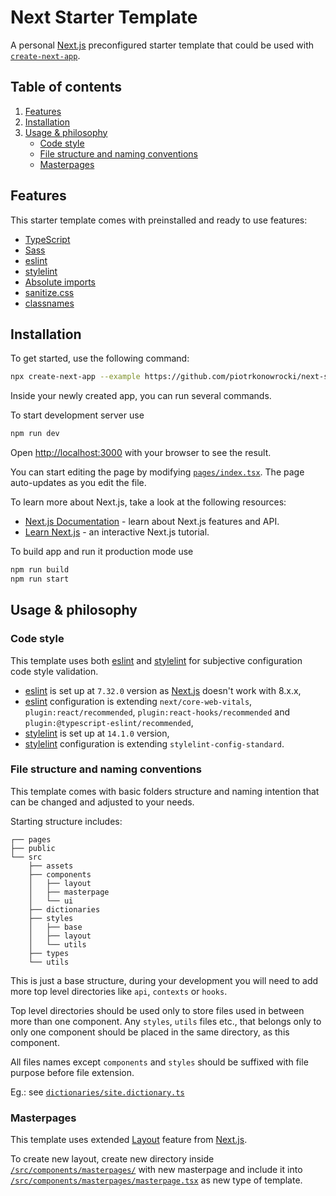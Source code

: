 # Next Starter Template
A personal [Next.js](https://nextjs.org/) preconfigured starter template that could be used with [`create-next-app`](https://github.com/vercel/next.js/tree/canary/packages/create-next-app).

## Table of contents
1. [Features](#features)
2. [Installation](#installation)
3. [Usage & philosophy](#usage--philosophy)
    * [Code style](#code-style)
    * [File structure and naming conventions](#file-structure-and-naming-conventions)
    * [Masterpages](#masterpages)

## Features
This starter template comes with preinstalled and ready to use features:
* [TypeScript](https://github.com/microsoft/TypeScript)
* [Sass](https://github.com/sass/sass)
* [eslint](https://github.com/eslint/eslint)
* [stylelint](https://github.com/stylelint/stylelint)
* [Absolute imports](https://nextjs.org/docs/advanced-features/module-path-aliases)
* [sanitize.css](https://github.com/csstools/sanitize.css)
* [classnames](https://github.com/JedWatson/classnames)

## Installation
To get started, use the following command:
```bash
npx create-next-app --example https://github.com/piotrkonowrocki/next-starter-template
```

Inside your newly created app, you can run several commands.

To start development server use
```bash
npm run dev
```

Open [http://localhost:3000](http://localhost:3000) with your browser to see the result.

You can start editing the page by modifying [`pages/index.tsx`](/pages/index.tsx). The page auto-updates as you edit the file.

To learn more about Next.js, take a look at the following resources:

- [Next.js Documentation](https://nextjs.org/docs) - learn about Next.js features and API.
- [Learn Next.js](https://nextjs.org/learn) - an interactive Next.js tutorial.

To build app and run it production mode use
```bash
npm run build
npm run start
```


## Usage & philosophy

### Code style
This template uses both [eslint](https://github.com/eslint/eslint) and [stylelint](https://github.com/stylelint/stylelint) for subjective configuration code style validation.
* [eslint](https://github.com/eslint/eslint) is set up at `7.32.0` version as [Next.js](https://nextjs.org/) doesn't work with 8.x.x,
* [eslint](https://github.com/eslint/eslint) configuration is extending `next/core-web-vitals`, `plugin:react/recommended`, `plugin:react-hooks/recommended` and `plugin:@typescript-eslint/recommended`,
* [stylelint](https://github.com/stylelint/stylelint) is set up at `14.1.0` version,
* [stylelint](https://github.com/stylelint/stylelint) configuration is extending `stylelint-config-standard`.


### File structure and naming conventions
This template comes with basic folders structure and naming intention that can be changed and adjusted to your needs.

Starting structure includes:
```
┌── pages
├── public
└── src
    ├── assets
    ├── components
    │   ├── layout
    │   ├── masterpage
    │   └── ui
    ├── dictionaries
    ├── styles
    │   ├── base
    │   ├── layout
    │   └── utils
    ├── types
    └── utils
```
This is just a base structure, during your development you will need to add more top level directories like `api`, `contexts` or `hooks`.

Top level directories should be used only to store files used in between more than one component. Any `styles`, `utils` files etc., that belongs only to only one component should be placed in the same directory, as this component.

All files names except `components` and `styles` should be suffixed with file purpose before file extension.

Eg.: see [`dictionaries/site.dictionary.ts`](src/dictionaries/site.dictionary.ts)
### Masterpages
This template uses extended [Layout](https://nextjs.org/docs/basic-features/layouts) feature from [Next.js](https://nextjs.org/).

To create new layout, create new directory inside [`/src/components/masterpages/`](/src/components/masterpages/) with new masterpage and include it into [`/src/components/masterpages/masterpage.tsx`](/src/components/masterpages/masterpage.tsx) as new type of template.
